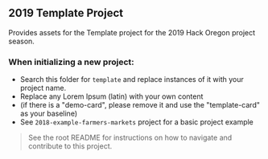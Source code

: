 ## 2019 Template Project

Provides assets for the Template project for the 2019 Hack Oregon project season.

### When initializing a new project:

- Search this folder for `template` and replace instances of it with your project name.
- Replace any Lorem Ipsum (latin) with your own content
- (if there is a "demo-card", please remove it and use the "template-card" as your baseline)
- See `2018-example-farmers-markets` project for a basic project example

> See the root README for instructions on how to navigate and contribute to this project.
